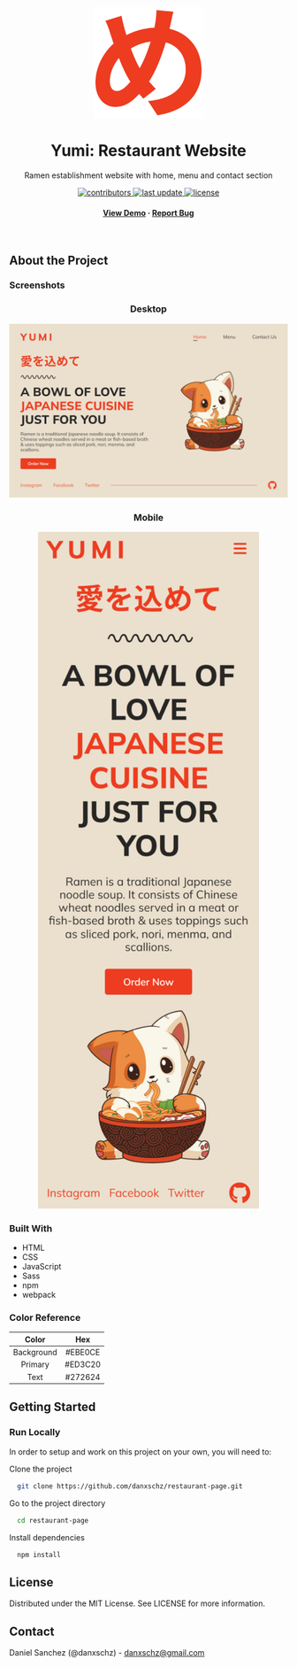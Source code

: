 <div align="center">
  <img src="src/assets/logo.png" alt="logo" width="200" height="auto">
  <h1>Yumi: Restaurant Website</h1>

  <p>
  Ramen establishment website with home, menu and contact section
  </p>

  <p>
    <a href="https://github.com/danxschz/restaurant-page/graphs/contributors">
      <img src="https://img.shields.io/github/contributors/danxschz/restaurant-page" alt="contributors">
    </a>
    <a href="https://github.com/danxschz/restaurant-page/commits/main">
      <img src="https://img.shields.io/github/last-commit/danxschz/restaurant-page" alt="last update">
    </a>
    <a href="https://github.com/danxschz/restaurant-page/blob/master/LICENSE">
      <img src="https://img.shields.io/github/license/danxschz/restaurant-page.svg" alt="license">
    </a>
  </p>

  <h4>
    <a href="https://danxschz.github.io/restaurant-page">View Demo</a>
    <span> · </span>
    <a href="https://github.com/danxschz/restaurant-page/issues/">Report Bug</a>
  </h4>
</div>

<br>

## About the Project

### Screenshots

<div align="center">
  <h3>Desktop</h3>
  <img src="screenshots/desktop.png" alt="desktop page" width="600" height="auto"/>

  <h3>Mobile</h3>
  <img src="screenshots/mobile.png" alt="mobile page" width="400" height="auto"/>
</div>

### Built With

- HTML
- CSS
- JavaScript
- Sass
- npm
- webpack

### Color Reference

| Color      | Hex     |
| :--------: | :-----: |
| Background | #EBE0CE |
| Primary    | #ED3C20 |
| Text       | #272624 |

## Getting Started

### Run Locally

In order to setup and work on this project on your own, you will need to:

Clone the project

```bash
  git clone https://github.com/danxschz/restaurant-page.git
```

Go to the project directory

```bash
  cd restaurant-page
```

Install dependencies

```bash
  npm install
```

## License

Distributed under the MIT License. See LICENSE for more information.

## Contact

Daniel Sanchez (@danxschz) - danxschz@gmail.com